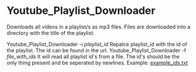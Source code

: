 # Youtube_Playlist_Downloader
Downloads all videos in a playlist/s as mp3 files.
Files are downloaded into a directory with the title of the playlist.

Youtube_Playlist_Downloader -i *playlist_id*
  Repalce playlist_id with the id of the playlist.
  The id can be found in the url.
Youtube_Playlist_Downloader -f *file_with_ids*
  It will read all playlist id's from a file.
  The id's should be the only thing present
  and be seperated by newlines.
  Example: [example_ids.txt](https://github.com/user-attachments/files/18816006/example_ids.txt)
